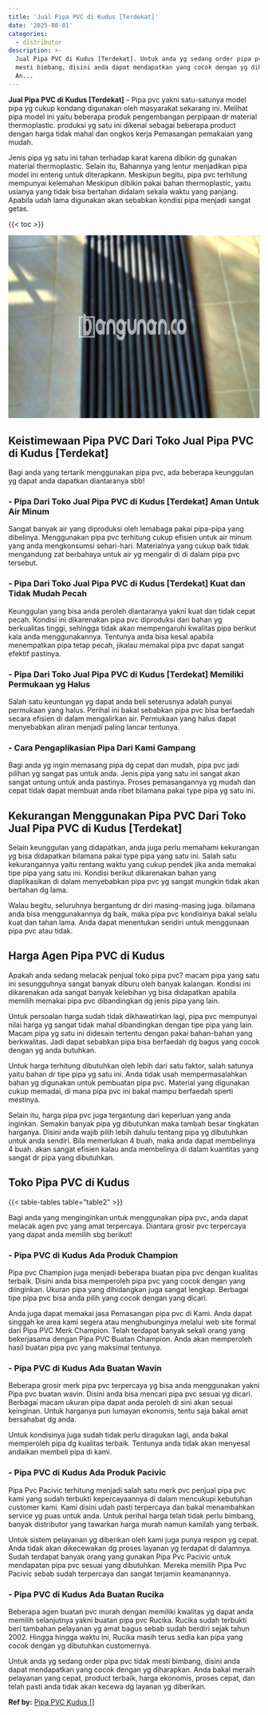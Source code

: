 ```yaml
---
title: 'Jual Pipa PVC di Kudus [Terdekat]'
date: '2025-08-01'
categories:
  - distributor
description: >-
  Jual Pipa PVC di Kudus [Terdekat]. Untuk anda yg sedang order pipa pvc tidak
  mesti bimbang, disini anda dapat mendapatkan yang cocok dengan yg diharapkan.
  An...
---
```


**Jual Pipa PVC di Kudus \[Terdekat\]** – Pipa pvc yakni satu-satunya model pipa yg cukup kondang digunakan oleh masyarakat sekarang ini. Melihat pipa model ini yaitu beberapa produk pengembangan perpipaan dr material thermoplastic. produksi yg satu ini dikenal sebagai beberapa product dengan harga tidak mahal dan ongkos kerja Pemasangan pemakaian yang mudah.

Jenis pipa yg satu ini tahan terhadap karat karena dibikin dg gunakan material thermoplastic. Selain itu, Bahannya yang lentur menjadikan pipa model ini enteng untuk diterapkann. Meskipun begitu, pipa pvc terhitung mempunyai kelemahan Meskipun dibikin pakai bahan thermoplastic, yaitu usianya yang tidak bisa bertahan didalam sekala waktu yang panjang. Apabila udah lama digunakan akan sebabkan kondisi pipa menjadi sangat getas.

{{< toc >}}

![Jual Pipa PVC di Kudus [Terdekat]](/images/jaul-pipa-pvc-31.png)

## Keistimewaan Pipa PVC Dari Toko Jual Pipa PVC di Kudus \[Terdekat\]

Bagi anda yang tertarik menggunakan pipa pvc, ada beberapa keunggulan yg dapat anda dapatkan diantaranya sbb!

### \- Pipa Dari Toko Jual Pipa PVC di Kudus \[Terdekat\] Aman Untuk Air Minum

Sangat banyak air yang diproduksi oleh lemabaga pakai pipa-pipa yang dibelinya. Menggunakan pipa pvc terhitung cukup efisien untuk air minum yang anda mengkonsumsi sehari-hari. Materialnya yang cukup baik tidak mengandung zat berbahaya untuk air yg mengalir di di dalam pipa pvc tersebut.

### \- Pipa Dari Toko Jual Pipa PVC di Kudus \[Terdekat\] Kuat dan Tidak Mudah Pecah

Keunggulan yang bisa anda peroleh diantaranya yakni kuat dan tidak cepat pecah. Kondisi ini dikarenakan pipa pvc diproduksi dari bahan yg berkualitas tinggi, sehingga tidak akan mempengaruhi kwalitas pipa berikut kala anda menggunakannya. Tentunya anda bisa kesal apabila menempatkan pipa tetap pecah, jikalau memakai pipa pvc dapat sangat efektif pastinya.

### \- Pipa Dari Toko Jual Pipa PVC di Kudus \[Terdekat\] Memiliki Permukaan yg Halus

Salah satu keuntungan yg dapat anda beli seterusnya adalah punyai permukaan yang halus. Perihal ini bakal sebabkan pipa pvc bisa berfaedah secara efisien di dalam mengalirkan air. Permukaan yang halus dapat menyebabkan aliran menjadi paling lancar tentunya.

### \- Cara Pengaplikasian Pipa Dari Kami Gampang

Bagi anda yg ingin memasang pipa dg cepat dan mudah, pipa pvc jadi pilihan yg sangat pas untuk anda. Jenis pipa yang satu ini sangat akan sangat untung untuk anda pastinya. Proses pemasangannya yg mudah dan cepat tidak dapat membuat anda ribet bilamana pakai type pipa yg satu ini.

## Kekurangan Menggunakan Pipa PVC Dari Toko Jual Pipa PVC di Kudus \[Terdekat\]

Selain keunggulan yang didapatkan, anda juga perlu memahami kekurangan yg bisa didapatkan bilamana pakai type pipa yang satu ini. Salah satu kekurangannya yaitu rentang waktu yang cukup pendek jika anda memakai tipe pipa yang satu ini. Kondisi berikut dikarenakan bahan yang diaplikasikan di dalam menyebabkan pipa pvc yg sangat mungkin tidak akan bertahan dg lama.

Walau begitu, seluruhnya bergantung dr diri masing-masing juga. bilamana anda bisa menggunakannya dg baik, maka pipa pvc kondisinya bakal selalu kuat dan tahan lama. Anda dapat menentukan sendiri untuk menggunaan pipa pvc atau tidak.

## Harga Agen Pipa PVC di Kudus

Apakah anda sedang melacak penjual toko pipa pvc? macam pipa yang satu ini sesungguhnya sangat banyak diburu oleh banyak kalangan. Kondisi ini dikarenakan ada sangat banyak kelebihan yg bisa didapatkan apabila memilih memakai pipa pvc dibandingkan dg jenis pipa yang lain.

Untuk persoalan harga sudah tidak dikhawatirkan lagi, pipa pvc mempunyai nilai harga yg sangat tidak mahal dibandingkan dengan tipe pipa yang lain. Macam pipa yg satu ini didesain tertentu dengan pakai bahan-bahan yang berkwalitas. Jadi dapat sebabkan pipa bisa berfaedah dg bagus yang cocok dengan yg anda butuhkan.

Untuk harga terhitung dibutuhkan oleh lebih dari satu faktor, salah satunya yaitu bahan dr tipe pipa yg satu ini. Anda tidak usah mempermasalahkan bahan yg digunakan untuk pembuatan pipa pvc. Material yang digunakan cukup memadai, di mana pipa pvc ini bakal mampu berfaedah sperti mestinya.

Selain itu, harga pipa pvc juga tergantung dari keperluan yang anda inginkan. Semakin banyak pipa yg dibutuhkan maka tambah besar tingkatan harganya. Disini anda wajib pilih lebih dahulu tentang pipa yg dibutuhkan untuk anda sendiri. Bila memerlukan 4 buah, maka anda dapat membelinya 4 buah. akan sangat efisien kalau anda membelinya di dalam kuantitas yang sangat dr pipa yang dibutuhkan.

## Toko Pipa PVC di Kudus

{{< table-tables table="table2" >}}

Bagi anda yang menginginkan untuk menggunakan pipa pvc, anda dapat melacak agen pvc yang amat terpercaya. Diantara grosir pvc terpercaya yang dapat anda memilih sbg berikut!

### \- Pipa PVC di Kudus Ada Produk Champion

Pipa pvc Champion juga menjadi beberapa buatan pipa pvc dengan kualitas terbaik. Disini anda bisa memperoleh pipa pvc yang cocok dengan yang diinginkan. Ukuran pipa yang dihidangkan juga sangat lengkap. Berbagai tipe pipa pvc bisa anda pilih yang cocok dengan yang dicari.

Anda juga dapat memakai jasa Pemasangan pipa pvc di Kami. Anda dapat singgah ke area kami segera atau menghubunginya melalui web site formal dari Pipa PVC Merk Champion. Telah terdapat banyak sekali orang yang bekerjasama dengan Pipa PVC Buatan Champion. Anda akan memperoleh hasil buatan pipa pvc yang maksimal tentunya.

### \- Pipa PVC di Kudus Ada Buatan Wavin

Beberapa grosir merk pipa pvc terpercaya yg bisa anda menggunakan yakni Pipa pvc buatan wavin. Disini anda bisa mencari pipa pvc sesuai yg dicari. Berbagai macam ukuran pipa dapat anda peroleh di sini akan sesuai keinginan. Untuk harganya pun lumayan ekonomis, tentu saja bakal amat bersahabat dg anda.

Untuk kondisinya juga sudah tidak perlu diragukan lagi, anda bakal memperoleh pipa dg kualitas terbaik. Tentunya anda tidak akan menyesal andaikan membeli pipa di kami.

### \- Pipa PVC di Kudus Ada Produk Pacivic

Pipa Pvc Pacivic terhitung menjadi salah satu merk pvc penjual pipa pvc kami yang sudah terbukti kepercayaannya di dalam mencukupi kebutuhan customer kami. Kami disini udah pasti terpercaya dan bakal menambahkan service yg puas untuk anda. Untuk perihal harga telah tidak perlu bimbang, banyak distributor yang tawarkan harga murah namun kamilah yang terbaik.

Untuk sistem pelayanan yg diberikan oleh kami juga punya respon yg cepat. Anda tidak akan dikecewakan dg proses layanan yg terdapat di dalamnya. Sudah terdapat banyak orang yang gunakan Pipa Pvc Pacivic untuk mendapatan pipa pvc sesuai yang dibutuhkan. Mereka memilih Pipa Pvc Pacivic sebab sudah terpercaya dan sangat terjamin keamanannya.

### \- Pipa PVC di Kudus Ada Buatan Rucika

Beberapa agen buatan pvc murah dengan memiliki kwalitas yg dapat anda memilih selanjutnya yakni buatan pipa pvc Rucika. Rucika sudah terbukti beri tambahan pelayanan yg amat bagus sebab sudah berdiri sejak tahun 2002. Hingga hingga waktu ini, Rucika masih terus sedia kan pipa yang cocok dengan yg dibutuhkan customernya.

Untuk anda yg sedang order pipa pvc tidak mesti bimbang, disini anda dapat mendapatkan yang cocok dengan yg diharapkan. Anda bakal meraih pelayanan yang cepat, product terbaik, harga ekonomis, proses cepat, dan telah pasti anda tidak akan kecewa dg layanan yg diberikan.

**Ref by:** [Pipa PVC Kudus []](https://id.wikipedia.org/wiki/Pipa)
